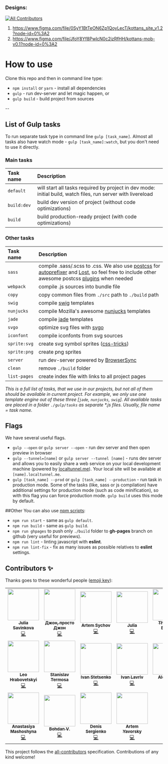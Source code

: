 ### Designs:
<!-- ALL-CONTRIBUTORS-BADGE:START - Do not remove or modify this section -->
[![All Contributors](https://img.shields.io/badge/all_contributors-18-orange.svg?style=flat-square)](#contributors-)
<!-- ALL-CONTRIBUTORS-BADGE:END -->
1. https://www.figma.com/file/0SyY1BtTeON6Zp1QoyLecT/kottans_site_v1.2?node-id=0%3A2
2. https://www.figma.com/file/JfoY8Yf8PwlcN0c2jzRfHH/kottans-mob-v0.1?node-id=0%3A2


# How to use


Clone this repo and then in command line type:

* `npm install` or `yarn` - install all dependencies
* `gulp` - run dev-server and let magic happen, or
* `gulp build` - build project from sources

--

## List of Gulp tasks

To run separate task type in command line `gulp [task_name]`.
Almost all tasks also have watch mode - `gulp [task_name]:watch`, but you don't need to use it directly.

### Main tasks
Task name          | Description                                                      
:------------------|:----------------------------------
`default`          | will start all tasks required by project in dev mode: initial build, watch files, run server with livereload
`build:dev`        | build dev version of project (without code optimizations)
`build`            | build production-ready project (with code optimizations)

### Other tasks
Task name          | Description                                                      
:------------------|:----------------------------------
`sass` 	         | compile .sass/.scss to .css. We also use [postcss](https://github.com/postcss/postcss) for [autoprefixer](https://github.com/postcss/autoprefixer) and [Lost](https://github.com/peterramsing/lost), so feel free to include other awesome postcss [plugins](https://github.com/postcss/postcss#plugins) when needed
`webpack`          | compile .js sources into bundle file
`copy`             | copy common files from `./src` path to `./build` path
`swig`             | compile [swig](http://paularmstrong.github.io/swig/)  templates
`nunjucks`         | compile Mozilla's awesome [nunjucks](https://mozilla.github.io/nunjucks/) templates
`jade`             | compile [jade](http://jade-lang.com/) templates
`svgo`             | optimize svg files with [svgo](https://github.com/svg/svgo)
`iconfont`         | compile iconfonts from svg sources
`sprite:svg`       | create svg symbol sprites ([css-tricks](https://css-tricks.com/svg-sprites-use-better-icon-fonts/))
`sprite:png`       | create png sprites
`server`           | run dev-server powered by [BrowserSync](https://www.browsersync.io/)
`clean`            | remove `./build` folder
`list-pages`       | create index file with links to all project pages

_This is a full list of tasks, that we use in our projects, but not all of them should be available in current project. For example, we only use one template engine out of these three [`jade`, `nunjucks`, `swig`]. All available tasks are placed in a folder `./gulp/tasks` as separate *.js files. Usually, file name = task name._


## Flags

We have several useful flags.

* `gulp --open` or `gulp server --open` - run dev server and then open preview in browser
* `gulp --tunnel=[name]` or `gulp server --tunnel [name]` - runs dev server and allows you to easily share a web service on your local development machine (powered by [localtunnel.me](https://localtunnel.me/)). Your local site will be available at `[name].localtunnel.me`.
* `gulp [task_name] --prod` or `gulp [task_name] --production` - run task in production mode. Some of the tasks (like, sass or js compilation) have additional settings for production mode (such as code minification), so with this flag you can force production mode. `gulp build` uses this mode by default.

##Other
You can also use [npm scripts](https://docs.npmjs.com/misc/scripts):

* `npm run start` - same as `gulp default`.
* `npm run build` - same as `gulp build`.
* `npm run ghpages` to push only `./build` folder to **gh-pages** branch on github (very useful for previews).
* `npm run lint` - linting javascript with **eslint**.
* `npm run lint-fix` - fix as many issues as possible relatives to **eslint** settings.



## Contributors ✨

Thanks goes to these wonderful people ([emoji key](https://allcontributors.org/docs/en/emoji-key)):

<!-- ALL-CONTRIBUTORS-LIST:START - Do not remove or modify this section -->
<!-- prettier-ignore-start -->
<!-- markdownlint-disable -->
<table>
  <tr>
    <td align="center"><a href="http://www.programulya.com"><img src="https://avatars0.githubusercontent.com/u/2372431?v=4" width="100px;" alt=""/><br /><sub><b>Julia Savinkova</b></sub></a><br /><a href="https://github.com/kottans/kottans/commits?author=programulya" title="Code">💻</a></td>
    <td align="center"><a href="https://github.com/sudodoki"><img src="https://avatars3.githubusercontent.com/u/1506905?v=4" width="100px;" alt=""/><br /><sub><b>Джон, просто Джон</b></sub></a><br /><a href="https://github.com/kottans/kottans/commits?author=sudodoki" title="Code">💻</a></td>
    <td align="center"><a href="http://artemsychov.com/"><img src="https://avatars3.githubusercontent.com/u/1478985?v=4" width="100px;" alt=""/><br /><sub><b>Artem Sychov</b></sub></a><br /><a href="https://github.com/kottans/kottans/commits?author=suchov" title="Code">💻</a></td>
    <td align="center"><a href="https://github.com/mayosh"><img src="https://avatars0.githubusercontent.com/u/3317247?v=4" width="100px;" alt=""/><br /><sub><b>Julia</b></sub></a><br /><a href="https://github.com/kottans/kottans/commits?author=mayosh" title="Code">💻</a></td>
    <td align="center"><a href="https://gitter.im"><img src="https://avatars2.githubusercontent.com/u/8518239?v=4" width="100px;" alt=""/><br /><sub><b>The Gitter Badger</b></sub></a><br /><a href="https://github.com/kottans/kottans/commits?author=gitter-badger" title="Code">💻</a></td>
    <td align="center"><a href="http://cv.vradchuk.info"><img src="https://avatars3.githubusercontent.com/u/1470686?v=4" width="100px;" alt=""/><br /><sub><b>Valentyn Radchuk</b></sub></a><br /><a href="https://github.com/kottans/kottans/commits?author=Zaknafeyn" title="Code">💻</a></td>
    <td align="center"><a href="https://github.com/brain-geek"><img src="https://avatars3.githubusercontent.com/u/307982?v=4" width="100px;" alt=""/><br /><sub><b>Oleksandr Rozumii</b></sub></a><br /><a href="https://github.com/kottans/kottans/commits?author=brain-geek" title="Code">💻</a></td>
  </tr>
  <tr>
    <td align="center"><a href="https://github.com/m1n0s"><img src="https://avatars0.githubusercontent.com/u/12004923?v=4" width="100px;" alt=""/><br /><sub><b>Leo Hrabovetskyi</b></sub></a><br /><a href="https://github.com/kottans/kottans/commits?author=m1n0s" title="Code">💻</a></td>
    <td align="center"><a href="https://me.st"><img src="https://avatars1.githubusercontent.com/u/494013?v=4" width="100px;" alt=""/><br /><sub><b>Stanislav Termosa</b></sub></a><br /><a href="https://github.com/kottans/kottans/commits?author=termosa" title="Code">💻</a></td>
    <td align="center"><a href="https://github.com/firec0der"><img src="https://avatars1.githubusercontent.com/u/11492412?v=4" width="100px;" alt=""/><br /><sub><b>Ivan Stetsenko</b></sub></a><br /><a href="https://github.com/kottans/kottans/commits?author=firec0der" title="Code">💻</a></td>
    <td align="center"><a href="https://github.com/lavriv92"><img src="https://avatars2.githubusercontent.com/u/2587946?v=4" width="100px;" alt=""/><br /><sub><b>Ivan Lavriv</b></sub></a><br /><a href="https://github.com/kottans/kottans/commits?author=lavriv92" title="Code">💻</a></td>
    <td align="center"><a href="https://github.com/kwalx"><img src="https://avatars0.githubusercontent.com/u/19335102?v=4" width="100px;" alt=""/><br /><sub><b>Alexander</b></sub></a><br /><a href="https://github.com/kottans/kottans/commits?author=kwalx" title="Code">💻</a></td>
    <td align="center"><a href="https://github.com/MarinaZadoyanchuk"><img src="https://avatars0.githubusercontent.com/u/8450971?v=4" width="100px;" alt=""/><br /><sub><b>Marina</b></sub></a><br /><a href="https://github.com/kottans/kottans/commits?author=MarinaZadoyanchuk" title="Code">💻</a></td>
    <td align="center"><a href="https://github.com/cwayfinder"><img src="https://avatars0.githubusercontent.com/u/355902?v=4" width="100px;" alt=""/><br /><sub><b>Taras Hupalo</b></sub></a><br /><a href="https://github.com/kottans/kottans/commits?author=cwayfinder" title="Code">💻</a></td>
  </tr>
  <tr>
    <td align="center"><a href="https://github.com/AMashoshyna"><img src="https://avatars0.githubusercontent.com/u/17703790?v=4" width="100px;" alt=""/><br /><sub><b>Anastasiya Mashoshyna</b></sub></a><br /><a href="https://github.com/kottans/kottans/commits?author=AMashoshyna" title="Code">💻</a></td>
    <td align="center"><a href="https://g3d.dev/"><img src="https://avatars3.githubusercontent.com/u/859210?v=4" width="100px;" alt=""/><br /><sub><b>Bohdan V.</b></sub></a><br /><a href="https://github.com/kottans/kottans/commits?author=g3d" title="Code">💻</a></td>
    <td align="center"><a href="https://github.com/zxftr45"><img src="https://avatars1.githubusercontent.com/u/4060982?v=4" width="100px;" alt=""/><br /><sub><b>Denis Sergienko</b></sub></a><br /><a href="https://github.com/kottans/kottans/commits?author=zxftr45" title="Code">💻</a></td>
    <td align="center"><a href="http://yavorsky.org"><img src="https://avatars0.githubusercontent.com/u/1521229?v=4" width="100px;" alt=""/><br /><sub><b>Artem Yavorsky</b></sub></a><br /><a href="https://github.com/kottans/kottans/commits?author=yavorsky" title="Code">💻</a></td>
  </tr>
</table>

<!-- markdownlint-enable -->
<!-- prettier-ignore-end -->
<!-- ALL-CONTRIBUTORS-LIST:END -->

This project follows the [all-contributors](https://github.com/all-contributors/all-contributors) specification. Contributions of any kind welcome!